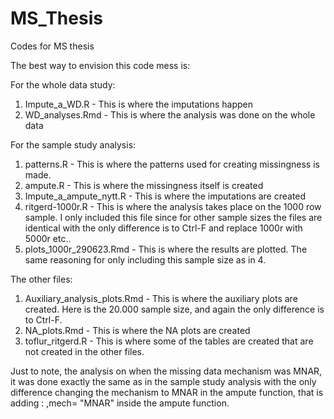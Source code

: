 # MS_Thesis
Codes for MS thesis

The best way to envision this code mess is:

For the whole data study:

1. Impute_a_WD.R    - This is where the imputations happen
2. WD_analyses.Rmd  - This is where the analysis was done on the whole data


For the sample study analysis:

1. patterns.R               - This is where the patterns used for creating missingness is made.
2. ampute.R                 - This is where the missingness itself is created
3. Impute_a_ampute_nytt.R   - This is where the imputations are created
4. ritgerd-1000r.R          - This is where the analysis takes place on the 1000 row sample. I only included this file since for other sample sizes the files
                               are identical with the only difference is to Ctrl-F and replace 1000r with 5000r etc..
5. plots_1000r_290623.Rmd   - This is where the results are plotted. The same reasoning for only including this sample size as in 4.


The other files:

1. Auxiliary_analysis_plots.Rmd  - This is where the auxiliary plots are created. Here is the 20.000 sample size, and again the only difference is to Ctrl-F.
2. NA_plots.Rmd                  - This is where the NA plots are created
3. toflur_ritgerd.R              - This is where some of the tables are created that are not created in the other files.



Just to note, the analysis on when the missing data mechanism was MNAR, it was done exactly the same as in the sample study analysis with the only difference changing the
mechanism to MNAR in the ampute function, that is adding : ,mech= "MNAR"  inside the ampute function.

